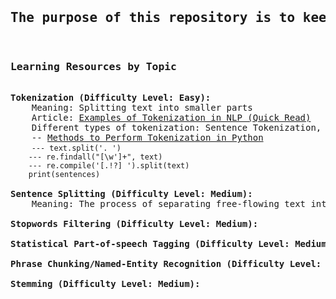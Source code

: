 <html>
<head>
  <link rel="stylesheet"
        href="https://cdnjs.cloudflare.com/ajax/libs/highlight.js/10.0.3/styles/default.min.css">
  <script src="https://cdnjs.cloudflare.com/ajax/libs/highlight.js/10.0.3/highlight.min.js"></script>
  <script>hljs.initHighlightingOnLoad();</script>
</head>
<body>

<pre>
<h2>The purpose of this repository is to keep track of my NLP learning</h2>
<h3><strong>Learning Resources by Topic</strong></h3>
<strong>Tokenization (Difficulty Level: Easy):</strong>
    Meaning: Splitting text into smaller parts
    Article: <a href="https://www.analyticsvidhya.com/blog/2020/05/what-is-tokenization-nlp/" rel="nofollow">Examples of Tokenization in NLP (Quick Read)</a>
    Different types of tokenization: Sentence Tokenization, Word Tofenization, Character Tokenization, Subword tokenization
    -- <a href="https://www.analyticsvidhya.com/blog/2019/07/how-get-started-nlp-6-unique-ways-perform-tokenization/" rel="nofollow">Methods to Perform Tokenization in Python</a>
    <code class="python">--- text.split('. ') 
    --- re.findall("[\w']+", text)
    --- re.compile('[.!?] ').split(text)
    print(sentences)</code>

<strong>Sentence Splitting (Difficulty Level: Medium):</strong>
    Meaning: The process of separating free-flowing text into sentences

<strong>Stopwords Filtering (Difficulty Level: Medium):</strong>

<strong>Statistical Part-of-speech Tagging (Difficulty Level: Medium):</strong>

<strong>Phrase Chunking/Named-Entity Recognition (Difficulty Level: Medium):</strong>

<strong>Stemming (Difficulty Level: Medium):</strong>
</pre>
</body>
</html>